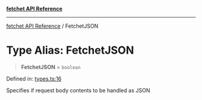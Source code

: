 [**fetchet API Reference**](../README.md)

***

[fetchet API Reference](../README.md) / FetchetJSON

# Type Alias: FetchetJSON

> **FetchetJSON** = `boolean`

Defined in: [types.ts:16](https://github.com/brysonbw/fetchet/blob/cb463bcedb07349f7406e3d774822146d47c777d/src/types.ts#L16)

Specifies if request body contents to be handled as JSON
